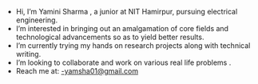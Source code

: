 -  Hi, I’m Yamini Sharma , a junior at NIT Hamirpur, pursuing electrical engineering.
-  I’m interested in bringing out an amalgamation of core fields and technological advancements so as to yield better results.
-  I’m currently trying my hands on research projects along with technical writing.
-  I’m looking to collaborate and work on various real life problems .
- Reach me at:
    -yamsha01@gmail.com 
    
<!---
yamini2001-hub/yamini2001-hub is a ✨ special ✨ repository because its `README.md` (this file) appears on your GitHub profile.
You can click the Preview link to take a look at your changes.
--->
